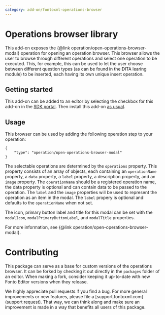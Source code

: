 ```yaml
---
category: add-on/fontoxml-operations-browser
---
```


# Operations browser library

This add-on exposes the {@link operation/open-operations-browser-modal} operation for opening an operation browser. This browser allows the user to browse through different operations and select one operation to be executed. This, for example, this can be used to let the user choose between different question types (as can be found in the DITA learing module) to be inserted, each having its own unique insert operation.

## Getting started

This add-on can be added to an editor by selecting the checkbox for this add-on in the [SDK portal](http://sdk.fontoxml.com/). Then install this add-on [as usual](https://developers.fontoxml.com/install-add-on).

## Usage

This browser can be used by adding the following operation step to your operation:

```
{
    "type": "operation/open-operations-browser-modal"
}
```

The selectable operations are determined by the `operations` property. This property consists of an array of objects, each containing an `operationName` property, a `data` property, a `label` property, a description property, and an `image` property. The `operationName` should be a registered operation name, the data property is optional and can contain data to be passed to the operation. The `label` and the `image` properties will be used to represent the operation as an item in the modal. The `label` propery is optional and defaults to the `operationName` when not set.

The icon, primary button label and title for this modal can be set with the `modalIcon`, `modalPrimaryButtonLabel`, and `modalTitle` properties.

For more information, see {@link operation/open-operations-browser-modal}.

# Contributing

This package can serve as a base for custom versions of the operations browser. It can be forked by
checking it out directly in the `packages` folder of an editor. When making a fork, consider keeping
it up-to-date with new Fonto Editor versions when they release.

We highly appreciate pull requests if you find a bug. For more general improvements or new features,
please file a [support.fontoxml.com](support request). That way, we can think along and make sure an
improvement is made in a way that benefits all users of this package.
